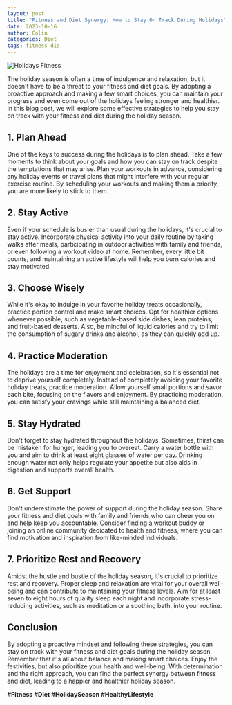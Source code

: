 ```yaml
---
layout: post
title: "Fitness and Diet Synergy: How to Stay On Track During Holidays"
date: 2023-10-16
author: Colin
categories: Diet
tags: fitness die
---
```


![Holidays Fitness](https://source.unsplash.com/1600x900/?fitness)

The holiday season is often a time of indulgence and relaxation, but it doesn't have to be a threat to your fitness and diet goals. By adopting a proactive approach and making a few smart choices, you can maintain your progress and even come out of the holidays feeling stronger and healthier. In this blog post, we will explore some effective strategies to help you stay on track with your fitness and diet during the holiday season.

## 1. Plan Ahead

One of the keys to success during the holidays is to plan ahead. Take a few moments to think about your goals and how you can stay on track despite the temptations that may arise. Plan your workouts in advance, considering any holiday events or travel plans that might interfere with your regular exercise routine. By scheduling your workouts and making them a priority, you are more likely to stick to them.

## 2. Stay Active

Even if your schedule is busier than usual during the holidays, it's crucial to stay active. Incorporate physical activity into your daily routine by taking walks after meals, participating in outdoor activities with family and friends, or even following a workout video at home. Remember, every little bit counts, and maintaining an active lifestyle will help you burn calories and stay motivated.

## 3. Choose Wisely

While it's okay to indulge in your favorite holiday treats occasionally, practice portion control and make smart choices. Opt for healthier options whenever possible, such as vegetable-based side dishes, lean proteins, and fruit-based desserts. Also, be mindful of liquid calories and try to limit the consumption of sugary drinks and alcohol, as they can quickly add up.

## 4. Practice Moderation

The holidays are a time for enjoyment and celebration, so it's essential not to deprive yourself completely. Instead of completely avoiding your favorite holiday treats, practice moderation. Allow yourself small portions and savor each bite, focusing on the flavors and enjoyment. By practicing moderation, you can satisfy your cravings while still maintaining a balanced diet.

## 5. Stay Hydrated

Don't forget to stay hydrated throughout the holidays. Sometimes, thirst can be mistaken for hunger, leading you to overeat. Carry a water bottle with you and aim to drink at least eight glasses of water per day. Drinking enough water not only helps regulate your appetite but also aids in digestion and supports overall health.

## 6. Get Support

Don't underestimate the power of support during the holiday season. Share your fitness and diet goals with family and friends who can cheer you on and help keep you accountable. Consider finding a workout buddy or joining an online community dedicated to health and fitness, where you can find motivation and inspiration from like-minded individuals.

## 7. Prioritize Rest and Recovery

Amidst the hustle and bustle of the holiday season, it's crucial to prioritize rest and recovery. Proper sleep and relaxation are vital for your overall well-being and can contribute to maintaining your fitness levels. Aim for at least seven to eight hours of quality sleep each night and incorporate stress-reducing activities, such as meditation or a soothing bath, into your routine.

## Conclusion

By adopting a proactive mindset and following these strategies, you can stay on track with your fitness and diet goals during the holiday season. Remember that it's all about balance and making smart choices. Enjoy the festivities, but also prioritize your health and well-being. With determination and the right approach, you can find the perfect synergy between fitness and diet, leading to a happier and healthier holiday season.

**#Fitness #Diet #HolidaySeason #HealthyLifestyle**